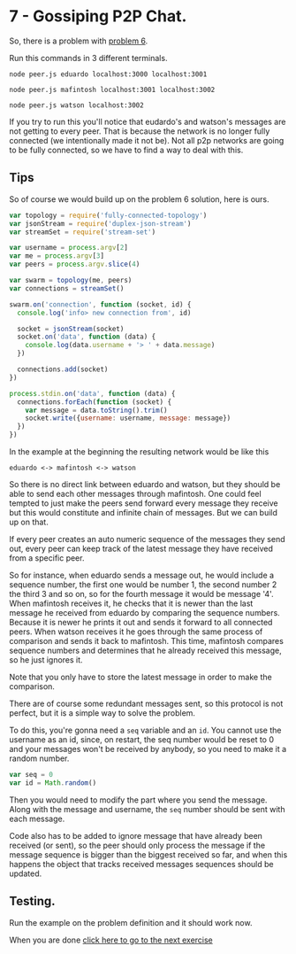 # 7 - Gossiping P2P Chat.

So, there is a problem with [problem 6](06.html).

Run this commands in 3 different terminals.

```
node peer.js eduardo localhost:3000 localhost:3001
```

```
node peer.js mafintosh localhost:3001 localhost:3002
```

```
node peer.js watson localhost:3002
```

If you try to run this you'll notice that eudardo's and watson's messages are not getting to every peer.
That is because the network is no longer fully connected (we intentionally made it not be). Not all
p2p networks are going to be fully connected, so we have to find a way to deal with this.

## Tips

So of course we would build up on the problem 6 solution, here is ours.

```js
var topology = require('fully-connected-topology')
var jsonStream = require('duplex-json-stream')
var streamSet = require('stream-set')

var username = process.argv[2]
var me = process.argv[3]
var peers = process.argv.slice(4)

var swarm = topology(me, peers)
var connections = streamSet()

swarm.on('connection', function (socket, id) {
  console.log('info> new connection from', id)

  socket = jsonStream(socket)
  socket.on('data', function (data) {
    console.log(data.username + '> ' + data.message)
  })

  connections.add(socket)
})

process.stdin.on('data', function (data) {
  connections.forEach(function (socket) {
    var message = data.toString().trim()
    socket.write({username: username, message: message})
  })
})
```

In the example at the beginning the resulting network would be like this

```
eduardo <-> mafintosh <-> watson
```

So there is no direct link between eduardo and watson, but they should be able to send each other messages
through mafintosh. One could feel tempted to just make the peers send forward every message they receive but
this would constitute and infinite chain of messages. But we can build up on that.

If every peer creates an auto numeric sequence of the messages they send out, every peer can keep track of the
latest message they have received from a specific peer.

So for instance, when eduardo sends a message out, he would include a sequence number, the first one would be number 1,
the second number 2 the third 3 and so on, so for the fourth message it would be message '4'. When mafintosh receives it,
he checks that it is newer than the last message he received from eduardo by comparing the sequence numbers. Because it is newer
he prints it out and sends it forward to all connected peers. When watson receives it he goes through the same process of
comparison and sends it back to mafintosh. This time, mafintosh compares sequence numbers and determines that he already
received this message, so he just ignores it.

Note that you only have to store the latest message in order to make the comparison.

There are of course some redundant messages sent, so this protocol is not perfect, but it is a simple way to solve
the problem.

To do this, you're gonna need a `seq` variable and an `id`. You cannot use the username as an id, since, on restart,
the seq number would be reset to 0 and your messages won't be received by anybody, so you need to make it a random
number.

```js
var seq = 0
var id = Math.random()
```

Then you would need to modify the part where you send the message. Along with the message and username, the
`seq` number should be sent with each message.

Code also has to be added to ignore message that have already been received (or sent), so the peer should only
process the message if the message sequence is bigger than the biggest received so far, and when this happens
the object that tracks received messages sequences should be updated.

## Testing.

Run the example on the problem definition and it should work now.

When you are done [click here to go to the next exercise](08.html)

